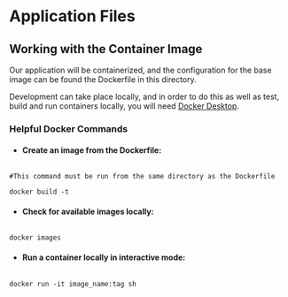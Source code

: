 # Application Files

## Working with the Container Image

Our application will be containerized, and the configuration for the base image can be found the Dockerfile in this directory. 

Development can take place locally, and in order to do this as well as test, build and run containers locally, you will need [Docker Desktop](https://docs.docker.com/desktop/).

### Helpful Docker Commands

- #### Create an image from the Dockerfile:

```console

#This command must be run from the same directory as the Dockerfile

docker build -t 

```

- #### Check for available images locally:

```console

docker images  

```

- #### Run a container locally in interactive mode:

```console

docker run -it image_name:tag sh   

```

